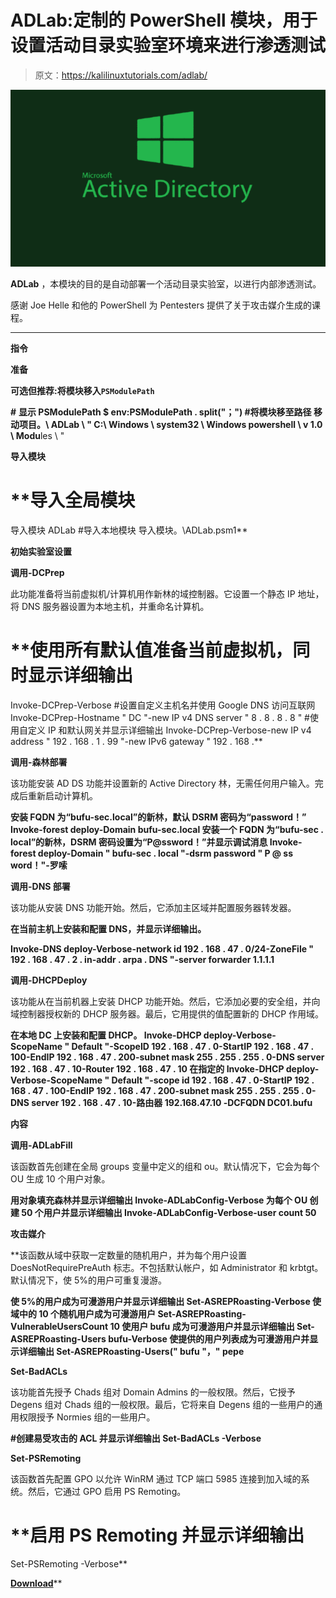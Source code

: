 # ADLab:定制的 PowerShell 模块，用于设置活动目录实验室环境来进行渗透测试

> 原文：<https://kalilinuxtutorials.com/adlab/>

[![](img//2b70948859ce872e9938162115d2c700.png)](https://blogger.googleusercontent.com/img/a/AVvXsEjNfkYIgDrPsEwLbjzv3lDTNKbl0I9z3PA0a42dx482izJ8Rcs9Jp_JKJQGmQ_RbqnrO6-il40OKeOWpk9A-K8jYW6sbqORQqhTQSTkFXX8SXou5JgebqJcSxvBvpE0yp5v24vdh30RnS-7iBX0OXCQzRUJMlk_6tio6GjEy8C6FL9o9tpm4QxDwgGH=s676)

**ADLab** ，本模块的目的是自动部署一个活动目录实验室，以进行内部渗透测试。

感谢 Joe Helle 和他的 PowerShell 为 Pentesters 提供了关于攻击媒介生成的课程。

* * *

**指令**

**准备**

**可选但推荐:将模块移入`PSModulePath`**

**#** **显示 PSModulePath
$ env:PSModulePath . split("；")
#将模块移至路径
移动项目。\ ADLab \ " C:\ Windows \ system32 \ Windows powershell \ v 1.0 \ Modu**les \ "

**导入模块**

# **导入全局模块
导入模块 ADLab
#导入本地模块
导入模块。\ADLab.psm1**

**初始实验室设置**

**调用-DCPrep**

此功能准备将当前虚拟机/计算机用作新林的域控制器。它设置一个静态 IP 地址，将 DNS 服务器设置为本地主机，并重命名计算机。

# **使用所有默认值准备当前虚拟机，同时显示详细输出
Invoke-DCPrep-Verbose
#设置自定义主机名并使用 Google DNS 访问互联网
Invoke-DCPrep-Hostname " DC "-new IP v4 DNS server " 8 . 8 . 8 . 8 "
#使用自定义 IP 和默认网关并显示详细输出
Invoke-DCPrep-Verbose-new IP v4 address " 192 . 168 . 1 . 99 "-new IPv6 gateway " 192 . 168 .**

**调用-森林部署**

该功能安装 AD DS 功能并设置新的 Active Directory 林，无需任何用户输入。完成后重新启动计算机。

**安装 FQDN 为“bufu-sec.local”的新林，默认 DSRM 密码为“password！”
Invoke-forest deploy-Domain bufu-sec.local
安装一个 FQDN 为“bufu-sec . local”的新林，DSRM 密码设置为“P@ssword！”并显示调试消息
Invoke-forest deploy-Domain " bufu-sec . local "-dsrm password " P @ ss word！"-罗嗦**

**调用-DNS 部署**

该功能从安装 DNS 功能开始。然后，它添加主区域并配置服务器转发器。

**在当前主机上安装和配置 DNS，并显示详细输出。**

**Invoke-DNS deploy-Verbose-network id 192 . 168 . 47 . 0/24-ZoneFile " 192 . 168 . 47 . 2 . in-addr . arpa . DNS "-server forwarder 1.1.1.1**

**调用-DHCPDeploy**

该功能从在当前机器上安装 DHCP 功能开始。然后，它添加必要的安全组，并向域控制器授权新的 DHCP 服务器。最后，它用提供的值配置新的 DHCP 作用域。

**在本地 DC 上安装和配置 DHCP。
Invoke-DHCP deploy-Verbose-ScopeName " Default "-ScopeID 192 . 168 . 47 . 0-StartIP 192 . 168 . 47 . 100-EndIP 192 . 168 . 47 . 200-subnet mask 255 . 255 . 255 . 0-DNS server 192 . 168 . 47 . 10-Router 192 . 168 . 47 . 10
在指定的
Invoke-DHCP deploy-Verbose-ScopeName " Default "-scope id 192 . 168 . 47 . 0-StartIP 192 . 168 . 47 . 100-EndIP 192 . 168 . 47 . 200-subnet mask 255 . 255 . 255 . 0-DNS server 192 . 168 . 47 . 10-路由器 192.168.47.10 -DCFQDN DC01.bufu**

**内容**

**调用-ADLabFill**

该函数首先创建在全局 groups 变量中定义的组和 ou。默认情况下，它会为每个 OU 生成 10 个用户对象。

**用对象填充森林并显示详细输出
Invoke-ADLabConfig-Verbose
为每个 OU 创建 50 个用户并显示详细输出
Invoke-ADLabConfig-Verbose-user count 50**

**攻击媒介**

 **该函数从域中获取一定数量的随机用户，并为每个用户设置 DoesNotRequirePreAuth 标志。不包括默认帐户，如 Administrator 和 krbtgt。默认情况下，使 5%的用户可重复漫游。

**使 5%的用户成为可漫游用户并显示详细输出
Set-ASREPRoasting-Verbose
使域中的 10 个随机用户成为可漫游用户
Set-ASREPRoasting-VulnerableUsersCount 10
使用户 bufu 成为可漫游用户并显示详细输出
Set-ASREPRoasting-Users bufu-Verbose
使提供的用户列表成为可漫游用户并显示详细输出
Set-ASREPRoasting-Users(" bufu "，" pepe**

**Set-BadACLs**

该功能首先授予 Chads 组对 Domain Admins 的一般权限。然后，它授予 Degens 组对 Chads 组的一般权限。最后，它将来自 Degens 组的一些用户的通用权限授予 Normies 组的一些用户。

**#创建易受攻击的 ACL 并显示详细输出
Set-BadACLs -Verbose**

**Set-PSRemoting**

该函数首先配置 GPO 以允许 WinRM 通过 TCP 端口 5985 连接到加入域的系统。然后，它通过 GPO 启用 PS Remoting。

# **启用 PS Remoting 并显示详细输出
Set-PSRemoting -Verbose**

[**Download**](https://github.com/xbufu/ADLab)**